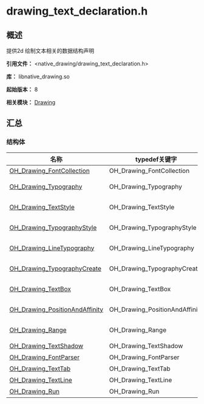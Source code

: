 # drawing_text_declaration.h
<!--Kit: ArkGraphics 2D-->
<!--Subsystem: Graphics-->
<!--Owner: @oh_wangxk; @gmiao522; @Lem0nC-->
<!--Designer: @liumingxiang-->
<!--Tester: @yhl0101-->
<!--Adviser: @ge-yafang-->
## 概述

提供2d 绘制文本相关的数据结构声明

**引用文件：** <native_drawing/drawing_text_declaration.h>

**库：** libnative_drawing.so

**起始版本：** 8

**相关模块：** [Drawing](capi-drawing.md)

## 汇总

### 结构体

| 名称 | typedef关键字 | 描述 |
| -- | -- | -- |
| [OH_Drawing_FontCollection](capi-drawing-oh-drawing-fontcollection.md) | OH_Drawing_FontCollection | 用于加载字体。 |
| [OH_Drawing_Typography](capi-drawing-oh-drawing-typography.md) | OH_Drawing_Typography | 用于管理排版的布局和显示等。 |
| [OH_Drawing_TextStyle](capi-drawing-oh-drawing-textstyle.md) | OH_Drawing_TextStyle | 用于管理字体颜色、装饰等。 |
| [OH_Drawing_TypographyStyle](capi-drawing-oh-drawing-typographystyle.md) | OH_Drawing_TypographyStyle | 用于管理排版风格，如文字方向等。 |
| [OH_Drawing_LineTypography](capi-drawing-oh-drawing-linetypography.md) | OH_Drawing_LineTypography | 用于从一段文字中提取单行数据进行排版。 |
| [OH_Drawing_TypographyCreate](capi-drawing-oh-drawing-typographycreate.md) | OH_Drawing_TypographyCreate | 用于创建[OH_Drawing_Typography](capi-drawing-oh-drawing-typography.md)。 |
| [OH_Drawing_TextBox](capi-drawing-oh-drawing-textbox.md) | OH_Drawing_TextBox | 用于接收文本框的矩形大小、方向和数量大小。 |
| [OH_Drawing_PositionAndAffinity](capi-drawing-oh-drawing-positionandaffinity.md) | OH_Drawing_PositionAndAffinity | 用于接收字体的位置和亲和性。 |
| [OH_Drawing_Range](capi-drawing-oh-drawing-range.md) | OH_Drawing_Range | 用于接收字体的起始位置和结束位置。 |
| [OH_Drawing_TextShadow](capi-drawing-oh-drawing-textshadow.md) | OH_Drawing_TextShadow | 用于管理文本阴影。 |
| [OH_Drawing_FontParser](capi-drawing-oh-drawing-fontparser.md) | OH_Drawing_FontParser | 用来解析系统字体文件。 |
| [OH_Drawing_TextTab](capi-drawing-oh-drawing-texttab.md) | OH_Drawing_TextTab | 用于管理文本制表符。 |
| [OH_Drawing_TextLine](capi-drawing-oh-drawing-textline.md) | OH_Drawing_TextLine | 用于管理文本行。 |
| [OH_Drawing_Run](capi-drawing-oh-drawing-run.md) | OH_Drawing_Run | 用于管理文本渲染单元。 |

